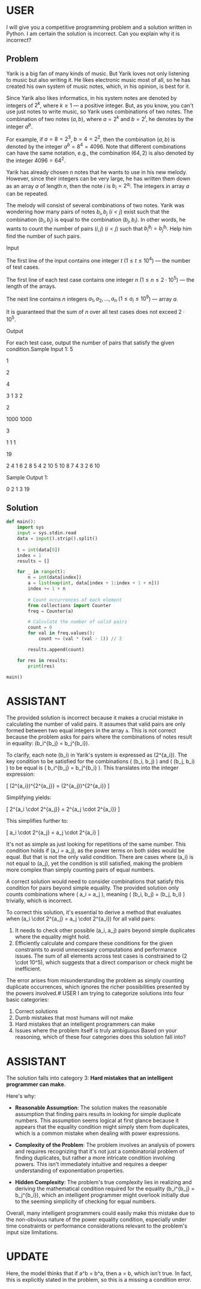 # USER
I will give you a competitive programming problem and a solution written in Python. I am certain the solution is incorrect. Can you explain why it is incorrect?
## Problem
Yarik is a big fan of many kinds of music. But Yarik loves not only listening to music but also writing it. He likes electronic music most of all, so he has created his own system of music notes, which, in his opinion, is best for it.

Since Yarik also likes informatics, in his system notes are denoted by integers of $2^k$, where $k \ge 1$ — a positive integer. But, as you know, you can't use just notes to write music, so Yarik uses combinations of two notes. The combination of two notes $(a, b)$, where $a = 2^k$ and $b = 2^l$, he denotes by the integer $a^b$.

For example, if $a = 8 = 2^3$, $b = 4 = 2^2$, then the combination $(a, b)$ is denoted by the integer $a^b = 8^4 = 4096$. Note that different combinations can have the same notation, e.g., the combination $(64, 2)$ is also denoted by the integer $4096 = 64^2$.

Yarik has already chosen $n$ notes that he wants to use in his new melody. However, since their integers can be very large, he has written them down as an array $a$ of length $n$, then the note $i$ is $b_i = 2^{a_i}$. The integers in array $a$ can be repeated.

The melody will consist of several combinations of two notes. Yarik was wondering how many pairs of notes $b_i, b_j$ $(i < j)$ exist such that the combination $(b_i, b_j)$ is equal to the combination $(b_j, b_i)$. In other words, he wants to count the number of pairs $(i, j)$ $(i < j)$ such that $b_i^{b_j} = b_j^{b_i}$. Help him find the number of such pairs.

Input

The first line of the input contains one integer $t$ ($1 \le t \le 10^4$) — the number of test cases.

The first line of each test case contains one integer $n$ ($1 \leq n \leq 2 \cdot 10^5$) — the length of the arrays.

The next line contains $n$ integers $a_1, a_2, \dots, a_n$ ($1 \leq a_i \leq 10^9$) — array $a$.

It is guaranteed that the sum of $n$ over all test cases does not exceed $2 \cdot 10^5$.

Output

For each test case, output the number of pairs that satisfy the given condition.Sample Input 1:
5

1

2

4

3 1 3 2

2

1000 1000

3

1 1 1

19

2 4 1 6 2 8 5 4 2 10 5 10 8 7 4 3 2 6 10



Sample Output 1:

0
2
1
3
19

## Solution
```py
def main():
    import sys
    input = sys.stdin.read
    data = input().strip().split()
    
    t = int(data[0])
    index = 1
    results = []

    for _ in range(t):
        n = int(data[index])
        a = list(map(int, data[index + 1:index + 1 + n]))
        index += 1 + n
        
        # Count occurrences of each element
        from collections import Counter
        freq = Counter(a)

        # Calculate the number of valid pairs
        count = 0
        for val in freq.values():
            count += (val * (val - 1)) // 2

        results.append(count)

    for res in results:
        print(res)

main()
```
# ASSISTANT
The provided solution is incorrect because it makes a crucial mistake in calculating the number of valid pairs. It assumes that valid pairs are only formed between two equal integers in the array `a`. This is not correct because the problem asks for pairs where the combinations of notes result in equality: \(b_i^{b_j} = b_j^{b_i}\).

To clarify, each note \(b_i\) in Yarik's system is expressed as \(2^{a_i}\). The key condition to be satisfied for the combinations \( (b_i, b_j) \) and \( (b_j, b_i) \) to be equal is \( b_i^{b_j} = b_j^{b_i} \). This translates into the integer expression:

\[
(2^{a_i})^{2^{a_j}} = (2^{a_j})^{2^{a_i}}
\]

Simplifying yields:

\[
2^{a_i \cdot 2^{a_j}} = 2^{a_j \cdot 2^{a_i}}
\]

This simplifies further to:

\[
a_i \cdot 2^{a_j} = a_j \cdot 2^{a_i}
\]

It's not as simple as just looking for repetitions of the same number. This condition holds if \(a_i = a_j\), as the power terms on both sides would be equal. But that is not the only valid condition. There are cases where \(a_i\) is not equal to \(a_j\), yet the condition is still satisfied, making the problem more complex than simply counting pairs of equal numbers.

A correct solution would need to consider combinations that satisfy this condition for pairs beyond simple equality. The provided solution only counts combinations where \( a_i = a_j \), meaning \( (b_i, b_j) = (b_j, b_i) \) trivially, which is incorrect.

To correct this solution, it's essential to derive a method that evaluates when \(a_i \cdot 2^{a_j} = a_j \cdot 2^{a_i}\) for all valid pairs:

1. It needs to check other possible \(a_i, a_j\) pairs beyond simple duplicates where the equality might hold.
2. Efficiently calculate and compare these conditions for the given constraints to avoid unnecessary computations and performance issues. The sum of all elements across test cases is constrained to \(2 \cdot 10^5\), which suggests that a direct comparison or check might be inefficient.

The error arises from misunderstanding the problem as simply counting duplicate occurrences, which ignores the richer possibilities presented by the powers involved.# USER
I am trying to categorize solutions into four basic categories:
   1) Correct solutions
   2) Dumb mistakes that most humans will not make
   3) Hard mistakes that an intelligent programmers can make
   4) Issues where the problem itself is truly ambiguous
Based on your reasoning, which of these four categories does this solution fall into?
# ASSISTANT
The solution falls into category 3: **Hard mistakes that an intelligent programmer can make**.

Here's why:

- **Reasonable Assumption**: The solution makes the reasonable assumption that finding pairs results in looking for simple duplicate numbers. This assumption seems logical at first glance because it appears that the equality condition might simply stem from duplicates, which is a common mistake when dealing with power expressions.

- **Complexity of the Problem**: The problem involves an analysis of powers and requires recognizing that it's not just a combinatorial problem of finding duplicates, but rather a more intricate condition involving powers. This isn't immediately intuitive and requires a deeper understanding of exponentiation properties.

- **Hidden Complexity**: The problem's true complexity lies in realizing and deriving the mathematical condition required for the equality \(b_i^{b_j} = b_j^{b_i}\), which an intelligent programmer might overlook initially due to the seeming simplicity of checking for equal numbers.

Overall, many intelligent programmers could easily make this mistake due to the non-obvious nature of the power equality condition, especially under time constraints or performance considerations relevant to the problem's input size limitations.

# UPDATE
Here, the model thinks that if a^b = b^a, then a = b, which isn't true. In fact, this is explicitly stated in the problem, so this is a missing a condition error.